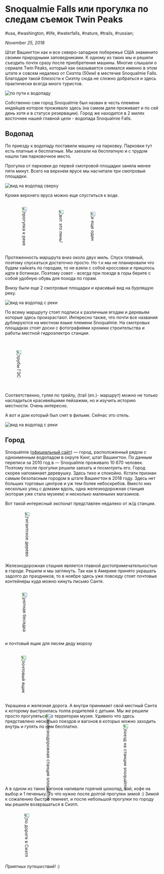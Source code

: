 # Snoqualmie Falls или прогулка по следам съемок Twin Peaks

#usa, #washington, #life, #waterfalls, #nature, #trails, #russian;

_November 25, 2018_

Штат Вашингтон как и все северо-западное побережье США знаменито своими природными заповедниками. К одному из таких мы и решили съездить почти сразу после приобретения машины. Многие слышали о сериале Twin Peaks, который как оказывается снимался именно в этом штате и совсем недалеко от Сиэтла (50км) в местечке Snoqualmie Falls. Благодаря такой близости к Сиэтлу сюда не сложно добраться и здесь практически всегда много туристов.

![по пути к водопаду](/images/snoqualmie-falls-ili-po-sledam-semok-twin-peaks/IMG_0366.jpg "по пути к водопаду")

Собственно сам город Snoqualmie был назван в честь племени индейцев которое проживало здесь (на самом деле проживает и по сей день хотя и в статусе резервации). Город же находится в 2 милях восточнее нашей главной цели - водопада Snoqualmie Falls.

## Водопад

По приезду к водопаду поставили машину на парковку. Парковки тут есть платные и бесплатные. Мы заехали на бесплатную и с трудом нашли там парковочное место.

Прогулка от парковки до первой смотровой площадки заняла менее пяти минут. Всего на верхнем ярусе мы насчитали три смотровые площадки. 

![вид на водопад сверху](/images/snoqualmie-falls-ili-po-sledam-semok-twin-peaks/IMG_0423.jpg "вид на водопад сверху")

Кроме верхнего яруса можно еще спуститься к воде.

<img src="/images/snoqualmie-falls-ili-po-sledam-semok-twin-peaks/IMG_0388.jpg" alt="прогулка к реке" title="прогулка к реке" style="transform: rotate(90deg);margin: 5em auto;">

<img src="/images/snoqualmie-falls-ili-po-sledam-semok-twin-peaks/IMG_0383.jpg" alt="вот это пень!" title="вот это пень!" style="transform: rotate(90deg);margin: 5em auto;">

<img src="/images/snoqualmie-falls-ili-po-sledam-semok-twin-peaks/IMG_0413.jpg" alt="и еще один" title="и еще один" style="transform: rotate(90deg);margin: 5em auto;">

Протяженность маршрута вниз около двух миль. Спуск плавный, поэтому спускаться достаточно просто. Но т.к мы не планировали что будем хайкать по городам, то не взяли с собой кроссовки и пришлось идти в ботинках. Поэтому совет - всегда при поезде в горы берите с собой удобную обувь для похода по горам.

Внизу были еще 2 смотровые площадки и красивый вид на бурлящую реку.

![вид на водопад с реки](/images/snoqualmie-falls-ili-po-sledam-semok-twin-peaks/IMG_0408.jpg)

По всему маршруту стоят подписи к различным ягодам и деревьям которые здесь произрастают. Интересно также, что почти все названия дублируются на местном языке племени Snoqualmie. На смотровых площадках стоят доски с фотографиями хроники строительства и работы местной гидроэлектро станции.

<img src="/images/snoqualmie-falls-ili-po-sledam-semok-twin-peaks/IMG_0393.jpg" alt="трубы ГЭС" title="трубы ГЭС" style="transform: rotate(90deg);margin: 5em auto;">

Соответственно, гуляя по трейлу, (trail (en.)- маршрут) можно не только насладиться красивейшими пейзажми, но и изучить историю местности. Очень интересно.

А вот и дом который был снят в фильме. Сейчас это отель.

![вид на водопад с реки](/images/snoqualmie-falls-ili-po-sledam-semok-twin-peaks/IMG_0431.jpg "вид на водопад с реки")

## Город

Snoqualmie ([официальный сайт](https://www.ci.snoqualmie.wa.us/)) — город, расположенный рядом с одноименным водопадом в округе Кинг, штат Вашингтон. По данным переписи за 2010 год в — Snoqualmie проживало 10 670 человек. Поэтому после прогулки решили заехать и посмотреть его. Город скорее напоминает деревушку. Здесь тихо и спокойно. Кстати признан самым безопасным городом в штате Вашингтон в 2018 году. Здесь нет больших торговых центров и уж тем более небоскребов. Вместо них несколько улиц с домами вдоль, одна железнодорожная станция (которая уже стала музеем) и несколько маленьких магазинов.

Вот такой интересный экспонат представлен недалеко от ж/д станции.

<img src="/images/snoqualmie-falls-ili-po-sledam-semok-twin-peaks/IMG_0437.jpg" alt="гигантское дерево" title="гигантское дерево" style="transform: rotate(90deg);margin: 5em auto;">

Железнодорожная стацния является главной достопримечательностью в городе. Решили и мы заглянуть. Так как в Америке принято украшать задолго до праздников, то в ноябре здесь уже повсюду стоят почтовые контейнеры куда можно кинуть письмо Санте. 

<img src="/images/snoqualmie-falls-ili-po-sledam-semok-twin-peaks/IMG_0442.jpg" alt="уютная беседка" title="уютная беседка" style="transform: rotate(90deg);margin: 5em auto;">

и почтовый ящик для писем деду морозу

<img src="/images/snoqualmie-falls-ili-po-sledam-semok-twin-peaks/IMG_0444.jpg" alt="почтовый ящик" title="почтовый ящик" style="transform: rotate(90deg);margin: 5em auto;">

Украшена и железная дорога. А внутри принимает свой местный Санта к которому выстроилась толпа родителей с детьми. Мы же решили просто прогуляться по территории музея. Удивило что здесь представлено несколько поездов и вагонов в которых можно заходить внутрь и гулять по ним бесплатно. 

<img src="/images/snoqualmie-falls-ili-po-sledam-semok-twin-peaks/IMG_0452.jpg" alt="железнодорожная станция snoqualmie" title="железнодорожная станция snoqualmie" style="transform: rotate(90deg);margin: 5em auto;">

<img src="/images/snoqualmie-falls-ili-po-sledam-semok-twin-peaks/IMG_0456.jpg" alt="поезд на станции snoqualmie" title="поезд на станции snoqualmie" style="transform: rotate(90deg);margin: 5em auto;">

А в одном из таких вагонов наливали горячий шоколад, чай, кофе на выбор и 1 печеньку. То что нужно после долгой прогулки зимой :)
Зимой к сожалению быстро темнеет, и после небольшой прогулки по городу мы решили возврашаться в Сиэтл.

<img src="/images/snoqualmie-falls-ili-po-sledam-semok-twin-peaks/IMG_0466.jpg" alt="по дороге в Сиэтл" title="по дороге в Сиэтл" style="transform: rotate(90deg);margin: 5em auto;">

_Приятных путешествий!_ :)